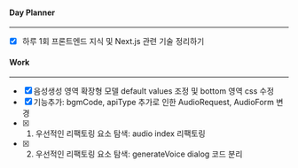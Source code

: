 
#### Day Planner
---
- [x] 하루 1회 프론트엔드 지식 및 Next.js 관련 기술 정리하기


#### Work
---
- [x] 음성생성 영역 확장형 모델 default values 조정 및 bottom 영역 css 수정
- [x] 기능추가: bgmCode, apiType 추가로 인한 AudioRequest, AudioForm 변경
- [x] 1. 우선적인 리팩토링 요소 탐색: audio index 리팩토링
- [x] 2. 우선적인 리팩토링 요소 탐색: generateVoice dialog 코드 분리
